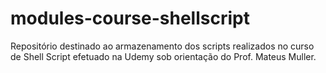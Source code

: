 # modules-course-shellscript
Repositório destinado ao armazenamento dos scripts realizados no curso de Shell Script efetuado na Udemy sob orientação do Prof. Mateus Muller.
